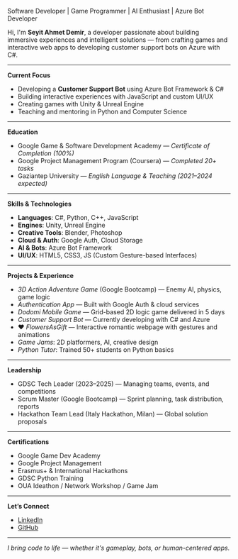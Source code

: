 Software Developer | Game Programmer | AI Enthusiast | Azure Bot Developer

Hi, I'm **Seyit Ahmet Demir**, a developer passionate about building immersive experiences and intelligent solutions — from crafting games and interactive web apps to developing customer support bots on Azure with C#.

---

**Current Focus**  
- Developing a **Customer Support Bot** using Azure Bot Framework & C#  
- Building interactive experiences with JavaScript and custom UI/UX  
- Creating games with Unity & Unreal Engine  
- Teaching and mentoring in Python and Computer Science

---

**Education**  
- Google Game & Software Development Academy — *Certificate of Completion (100%)*  
- Google Project Management Program (Coursera) — *Completed 20+ tasks*  
- Gaziantep University — *English Language & Teaching (2021–2024 expected)*

---

**Skills & Technologies**  
- **Languages**: C#, Python, C++, JavaScript  
- **Engines**: Unity, Unreal Engine  
- **Creative Tools**: Blender, Photoshop  
- **Cloud & Auth**: Google Auth, Cloud Storage  
- **AI & Bots**: Azure Bot Framework  
- **UI/UX**: HTML5, CSS3, JS (Custom Gesture-based Interfaces)

---

**Projects & Experience**  
-  *3D Action Adventure Game* (Google Bootcamp) — Enemy AI, physics, game logic  
-  *Authentication App* — Built with Google Auth & cloud services  
-  *Dodomi Mobile Game* — Grid-based 2D logic game delivered in 5 days  
-  *Customer Support Bot* — Currently developing with C# and Azure  
- ❤ *FlowersAsGift* — Interactive romantic webpage with gestures and animations  
-  *Game Jams*: 2D platformers, AI, creative design  
-  *Python Tutor*: Trained 50+ students on Python basics

---

**Leadership**  
- GDSC Tech Leader (2023–2025) — Managing teams, events, and competitions  
- Scrum Master (Google Bootcamp) — Sprint planning, task distribution, reports  
- Hackathon Team Lead (Italy Hackathon, Milan) — Global solution proposals

---

**Certifications**  
- Google Game Dev Academy  
- Google Project Management  
- Erasmus+ & International Hackathons  
- GDSC Python Training  
- OUA Ideathon / Network Workshop / Game Jam

---

**Let’s Connect**  
- [LinkedIn](https://www.linkedin.com/in/seyitahmetdemir)  
- [GitHub](https://github.com/SeyitDax)

---

*I bring code to life — whether it's gameplay, bots, or human-centered apps.*  
